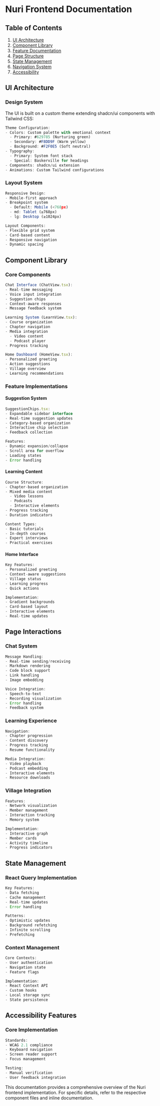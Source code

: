 # Nuri Frontend Documentation

## Table of Contents
1. [UI Architecture](#ui-architecture)
2. [Component Library](#component-library)
3. [Feature Documentation](#feature-documentation)
4. [Page Structure](#page-structure)
5. [State Management](#state-management)
6. [Navigation System](#navigation-system)
7. [Accessibility](#accessibility)

## UI Architecture

### Design System
The UI is built on a custom theme extending shadcn/ui components with Tailwind CSS:

```typescript
Theme Configuration:
- Colors: Custom palette with emotional context
  - Primary: #629785 (Nurturing green)
  - Secondary: #F8DD9F (Warm yellow)
  - Background: #F2F0E5 (Soft neutral)
- Typography:
  - Primary: System font stack
  - Special: Baskerville for headings
- Components: shadcn/ui extension
- Animations: Custom Tailwind configurations
```

### Layout System
```typescript
Responsive Design:
- Mobile-first approach
- Breakpoint system
  - Default: Mobile (<768px)
  - md: Tablet (≥768px)
  - lg: Desktop (≥1024px)

Layout Components:
- Flexible grid system
- Card-based content
- Responsive navigation
- Dynamic spacing
```

## Component Library

### Core Components
```typescript
Chat Interface (ChatView.tsx):
- Real-time messaging
- Voice input integration
- Suggestion chips
- Context-aware responses
- Message feedback system

Learning System (LearnView.tsx):
- Course organization
- Chapter navigation
- Media integration
  - Video content
  - Podcast player
- Progress tracking

Home Dashboard (HomeView.tsx):
- Personalized greeting
- Action suggestions
- Village overview
- Learning recommendations
```

### Feature Implementations

#### Suggestion System
```typescript
SuggestionChips.tsx:
- Expandable sidebar interface
- Real-time suggestion updates
- Category-based organization
- Interactive chip selection
- Feedback collection

Features:
- Dynamic expansion/collapse
- Scroll area for overflow
- Loading states
- Error handling
```

#### Learning Content
```typescript
Course Structure:
- Chapter-based organization
- Mixed media content
  - Video lessons
  - Podcasts
  - Interactive elements
- Progress tracking
- Duration indicators

Content Types:
- Basic tutorials
- In-depth courses
- Expert interviews
- Practical exercises
```

#### Home Interface
```typescript
Key Features:
- Personalized greeting
- Context-aware suggestions
- Village status
- Learning progress
- Quick actions

Implementation:
- Gradient backgrounds
- Card-based layout
- Interactive elements
- Real-time updates
```

## Page Interactions

### Chat System
```typescript
Message Handling:
- Real-time sending/receiving
- Markdown rendering
- Code block support
- Link handling
- Image embedding

Voice Integration:
- Speech-to-text
- Recording visualization
- Error handling
- Feedback system
```

### Learning Experience
```typescript
Navigation:
- Chapter progression
- Content discovery
- Progress tracking
- Resume functionality

Media Integration:
- Video playback
- Podcast embedding
- Interactive elements
- Resource downloads
```

### Village Integration
```typescript
Features:
- Network visualization
- Member management
- Interaction tracking
- Memory system

Implementation:
- Interactive graph
- Member cards
- Activity timeline
- Progress indicators
```

## State Management

### React Query Implementation
```typescript
Key Features:
- Data fetching
- Cache management
- Real-time updates
- Error handling

Patterns:
- Optimistic updates
- Background refetching
- Infinite scrolling
- Prefetching
```

### Context Management
```typescript
Core Contexts:
- User authentication
- Navigation state
- Feature flags

Implementation:
- React Context API
- Custom hooks
- Local storage sync
- State persistence
```

## Accessibility Features

### Core Implementation
```typescript
Standards:
- WCAG 2.1 compliance
- Keyboard navigation
- Screen reader support
- Focus management

Testing:
- Manual verification
- User feedback integration
```

This documentation provides a comprehensive overview of the Nuri frontend implementation. For specific details, refer to the respective component files and inline documentation.